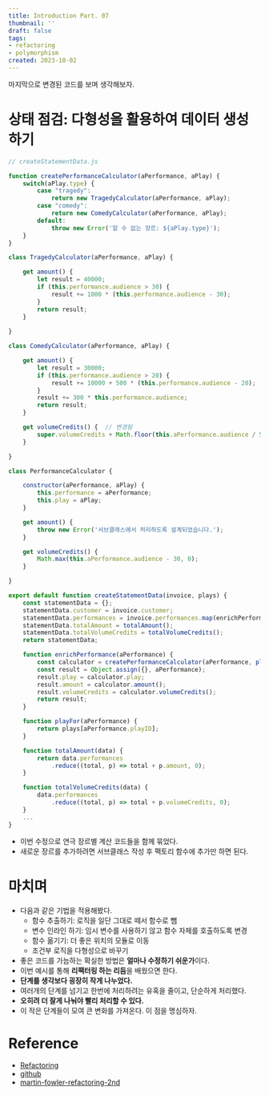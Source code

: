 ```yaml
---
title: Introduction Part. 07
thumbnail: ''
draft: false
tags:
- refactoring
- polymorphism
created: 2023-10-02
---
```


마지막으로 변경된 코드를 보며 생각해보자.

# 상태 점검: 다형성을 활용하여 데이터 생성하기

````javascript
// createStatementData.js

function createPerformanceCalculator(aPerformance, aPlay) {
    switch(aPlay.type) {
        case "tragedy":
            return new TragedyCalculator(aPerformance, aPlay);
        case "comedy":
            return new ComedyCalculator(aPerformance, aPlay);
        default:
            throw new Error('알 수 없는 장르: ${aPlay.type}');
    }
}

class TragedyCalculator(aPerformance, aPlay) {

    get amount() {
        let result = 40000;
        if (this.performance.audience > 30) {
            result += 1000 * (this.performance.audience - 30);
        }
        return result;
    }
    
}

class ComedyCalculator(aPerformance, aPlay) {

    get amount() {
        let result = 30000;
        if (this.performance.audience > 20) { 
            result += 10000 + 500 * (this.performance.audience - 20);
        }
        result += 300 * this.performance.audience;
        return result;
    }

    get volumeCredits() {  // 변경됨
        super.volumeCredits + Math.floor(this.aPerformance.audience / 5);
    }

}

class PerformanceCalculator {

    constructor(aPerformance, aPlay) { 
        this.performance = aPerformance;
        this.play = aPlay; 
    }

    get amount() {
        throw new Error('서브클래스에서 처리하도록 설계되었습니다.');
    }

    get volumeCredits() {
        Math.max(this.aPerformance.audience - 30, 0);
    }

}

export default function createStatementData(invoice, plays) {
    const statementData = {};
    statementData.customer = invoice.customer;
    statementData.performances = invoice.performances.map(enrichPerformance);
    statementData.totalAmount = totalAmount();
    statementData.totalVolumeCredits = totalVolumeCredits();
    return statementData;

    function enrichPerformance(aPerformance) { 
        const calculator = createPerformanceCalculator(aPerformance, playFor(aPerformance)); 
        const result = Object.assign({}, aPerformance);
        result.play = calculator.play; 
        result.amount = calculator.amount();
        result.volumeCredits = calculator.volumeCredits();
        return result;
    }

    function playFor(aPerformance) {
        return plays[aPerformance.playID];
    }

    function totalAmount(data) {
        return data.performances
            .reduce((total, p) => total + p.amount, 0);
    }

    function totalVolumeCredits(data) {
        data.performances
            .reduce((total, p) => total + p.volumeCredits, 0); 
    }
    ...
}
````

* 이번 수정으로 연극 장르별 계산 코드들을 함께 묶었다.
* 새로운 장르를 추가하려면 서브클래스 작성 후 팩토리 함수에 추가만 하면 된다.

# 마치며

* 다음과 같은 기법을 적용해봤다.
  * 함수 추출하기: 로직을 일단 그대로 떼서 함수로 뺌
  * 변수 인라인 하기: 임시 변수를 사용하기 않고 함수 자체를 호출하도록 변경
  * 함수 옮기기: 더 좋은 위치의 모듈로 이동
  * 조건부 로직을 다형성으로 바꾸기
* 좋은 코드를 가늠하는 확실한 방법은 **얼마나 수정하기 쉬운가**이다.
* 이번 예시를 통해 **리팩터링 하는 리듬**을 배웠으면 한다.
* **단계를 생각보다 굉장히 작게 나누었다.**
* 여러개의 단계를 넘기고 한번에 처리하려는 유혹을 줄이고, 단순하게 처리했다.
* **오히려 더 잘게 나눠야 빨리 처리할 수 있다.**
* 이 작은 단계들이 모여 큰 변화를 가져온다. 이 점을 명심하자.

# Reference

* [Refactoring](https://product.kyobobook.co.kr/detail/S000001810241)
* [github](https://github.com/WegraLee/Refactoring)
* [martin-fowler-refactoring-2nd](https://github.com/wickedwukong/martin-fowler-refactoring-2nd)
